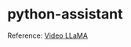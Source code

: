 # python-assistant

Reference:
[Video LLaMA](https://huggingface.co/spaces/DAMO-NLP-SG/Video-LLaMA/blob/main/app.py)
